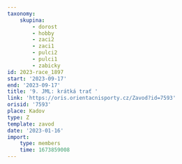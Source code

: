 ```yaml
---
taxonomy:
    skupina:
        - dorost
        - hobby
        - zaci2
        - zaci1
        - pulci2
        - pulci1
        - zabicky
id: 2023-race_1897
start: '2023-09-17'
end: '2023-09-17'
title: '9. JML: krátká trať '
link: 'https://oris.orientacnisporty.cz/Zavod?id=7593'
orisid: '7593'
place: Kadov
type: Z
template: zavod
date: '2023-01-16'
import:
    type: members
    time: 1673859008
---
```


